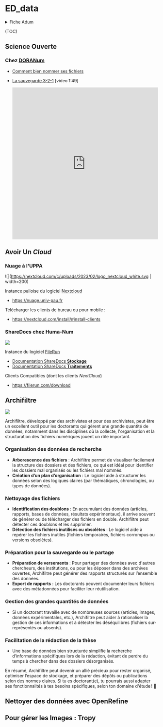 # ED_data

<details>
    <summary>Fiche Adum</summary>

### Objectifs :

Faire le ménage, organiser et nettoyer ses données avec ArchiFiltre, Nuage (nextcloud), OpenRefine... :

- Connaître des méthodes d’organisation de données
- Savoir trier ses données
- Connaître des outils de nettoyage de données


### Programme :

- Explorer ses données existantes avec Archifiltre
- Stocker et sauvegarder
- Nettoyer avec OpenRefine

### Equipe pédagogique :

Julien Rabaud, Service Commun de Documentation (SCD) & Pôle Numérique, <julien.rabaud@univ-pau.fr>

### Méthode pédagogique :

Le module alternera entre interventions magistrales et TD d’application sur ordinateur.

### Compétences acquises à l'issue de la formation :

Savoir utiliser un ensemble d’outils techniques de base pour gérer et organiser ses données dans le cadre d’une activité de recherche.

### Langue de l'intervention :

français

### La formation participe à l'objectif suivant :

être directement utile pour la réalisation des travaux personnels de recherche

</details>

(TOC)

## Science Ouverte

### Chez [DORANum](https://doranum.fr/)

- [Comment bien nommer ses fichiers](https://doranum.fr/stockage-archivage/comment-nommer-fichiers_10_13143_wgqw-aa59/)

- [La sauvegarde 3-2-1](https://doranum.fr/stockage-archivage/la-sauvegarde-3-2-1_10_13143_1gdh-tk61/) [video 1'49]

  <iframe id="iframe_container" frameborder="0" webkitallowfullscreen="" mozallowfullscreen="" allowfullscreen="" width="100%" height="500" src="https://www.canal-u.tv/embed/117058?bgcolor=ffffff&amp;lock_to_path=1&amp;autoplay=0&amp;autohide_ctrls=0&amp;landing_data=bHVZZmNaNDBIWnNjdEVENDRhZDFNZGNIUE43MHdLNWpsdFJLb2ZHanI0Mi9EdS9ONEgwQW84M1MzcjZUbStUaGV3PT0&amp;landing_sign=bnropbdT1Oz74oUFrnEct9HqyyvLFRZIBksF7rr3ox8"></iframe>


## Avoir Un *Cloud*

### Nuage à l'UPPA

![](https://nextcloud.com/c/uploads/2023/02/logo_nextcloud_white.svg | width=200)

Instance palloise du logiciel [Nextcloud](https://nextcloud.com/)

- <https://nuage.univ-pau.fr>

Télécharger les clients de bureau ou pour mobile : 

- <https://nextcloud.com/install/#install-clients>

### ShareDocs chez Huma-Num

![](https://humanid.huma-num.fr/static/humanid/images/apps/sharedocs.png)

Instance du logiciel [FileRun](https://filerun.com/)

- [Documentation ShareDocs **Stockage**](https://documentation.huma-num.fr/sharedocs-stockage/)
- [Documentation ShareDocs **Traitements**](https://documentation.huma-num.fr/sharedocs-traitement/)

Clients Compatibles (dont les clients *NextCloud*)

- <https://filerun.com/download>

## Archifiltre

![](https://archifiltre.fabrique.social.gouv.fr/app/uploads/2024/07/Aime-par-Chloe-1-e1721076329956-150x150.png)

Archifiltre, développé par des archivistes et pour des archivistes, peut être un excellent outil pour les doctorants qui gèrent une grande quantité de données, notamment dans les disciplines où la collecte, l'organisation et la structuration des fichiers numériques jouent un rôle important.

### Organisation des données de recherche

- **Arborescence des fichiers** : Archifiltre permet de visualiser facilement la structure des dossiers et des fichiers, ce qui est idéal pour identifier les dossiers mal organisés ou les fichiers mal nommés.
- **Création d’un plan d’organisation** : Le logiciel aide à structurer les données selon des logiques claires (par thématiques, chronologies, ou types de données).

### Nettoyage des fichiers

- **Identification des doublons** : En accumulant des données (articles, rapports, bases de données, résultats expérimentaux), il arrive souvent de générer ou de télécharger des fichiers en double. Archifiltre peut détecter ces doublons et les supprimer.
- **Détection des fichiers inutilisés ou obsolètes** : Le logiciel aide à repérer les fichiers inutiles (fichiers temporaires, fichiers corrompus ou versions obsolètes).

### Préparation pour la sauvegarde ou le partage

- **Préparation de versements** : Pour partager des données avec d'autres chercheurs, des institutions, ou pour les déposer dans des archives ouvertes, Archifiltre peut générer des rapports structurés sur l’ensemble des données.
- **Export de rapports** : Les doctorants peuvent documenter leurs fichiers avec des métadonnées pour faciliter leur réutilisation.

### Gestion des grandes quantités de données

- Si un doctorant travaille avec de nombreuses sources (articles, images, données expérimentales, etc.), Archifiltre peut aider à rationaliser la gestion de ces informations et à détecter les déséquilibres (fichiers sur-représentés ou absents).

### Facilitation de la rédaction de la thèse

- Une base de données bien structurée simplifie la recherche d’informations spécifiques lors de la rédaction, évitant de perdre du temps à chercher dans des dossiers désorganisés.

En résumé, Archifiltre peut devenir un allié précieux pour rester organisé, optimiser l’espace de stockage, et préparer des dépôts ou publications selon des normes claires. Si tu es doctorant(e), tu pourrais aussi adapter ses fonctionnalités à tes besoins spécifiques, selon ton domaine d'étude ! 🙂


## Nettoyer des données avec OpenRefine


## Pour gérer les Images : Tropy
